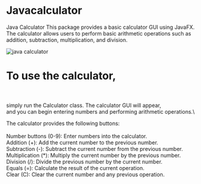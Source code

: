 # Javacalculator

Java Calculator
This package provides a basic calculator GUI using JavaFX. The calculator allows users to perform basic arithmetic operations such as addition, subtraction, 
multiplication, and division.

![java calculator](https://i.gyazo.com/e970b0fbfa880ff1b34b6e38a08a4ade.png)

# To use the calculator, 
\
\
simply run the Calculator class. The calculator GUI will appear, \
and you can begin entering numbers and performing arithmetic operations.\

The calculator provides the following buttons:
\
\
Number buttons (0-9): Enter numbers into the calculator. \
Addition (+): Add the current number to the previous number.\
Subtraction (-): Subtract the current number from the previous number.\
Multiplication (*): Multiply the current number by the previous number.\
Division (/): Divide the previous number by the current number.\
Equals (=): Calculate the result of the current operation. \
Clear (C): Clear the current number and any previous operation. 
